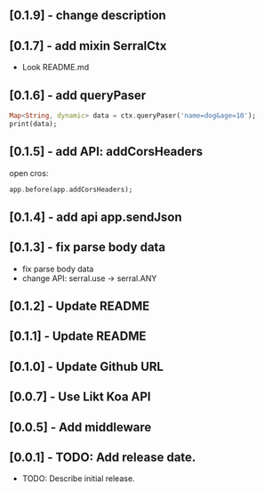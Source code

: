 ## [0.1.9] - change description

## [0.1.7] - add mixin SerralCtx

- Look README.md

## [0.1.6] - add queryPaser

```dart
Map<String, dynamic> data = ctx.queryPaser('name=dog&age=10');
print(data);
```

## [0.1.5] - add API: addCorsHeaders

open cros:

```dart
app.before(app.addCorsHeaders);
```

## [0.1.4] - add api app.sendJson

## [0.1.3] - fix parse body data

- fix parse body data
- change API: serral.use -> serral.ANY

## [0.1.2] - Update README

## [0.1.1] - Update README

## [0.1.0] - Update Github URL

## [0.0.7] - Use Likt Koa API

## [0.0.5] - Add middleware

## [0.0.1] - TODO: Add release date.

- TODO: Describe initial release.
